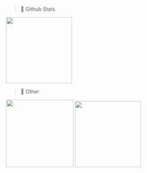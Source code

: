 >:blue_book: Github Stats
<p>
  <img height="180em" src="https://github-readme-stats.vercel.app/api?username=mk3058&show_icons=true&theme=tokyonight">
  <!--<img height="180em" src="https://github-readme-stats.vercel.app/api/top-langs/?username=mk3058&show_icons=true&theme=tokyonight">
 --></p>

>:nut_and_bolt: Other
<p>
  <img height="184em" src="https://badge42.vercel.app/api/v2/clg0q1eyr001108ld39o4ex42/stats?cursusId=21&coalitionId=87">
  <img height="180em" src="http://mazassumnida.wtf/api/v2/generate_badge?boj=alsrb704">
</p>
